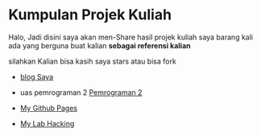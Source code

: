 
# Kumpulan Projek Kuliah

Halo, Jadi disini saya akan men-Share hasil projek kuliah saya
barang kali ada yang berguna buat kalian **sebagai referensi kalian**

silahkan Kalian bisa kasih saya stars atau bisa fork

- [blog Saya](https://mykingbee.blogspot.com/)

- uas pemrograman 2 [Pemrograman 2](https://github.com/Xnuvers007/uas_pemrograman2)

- [My Github Pages](https://Xnuvers007.github.io/)

- [My Lab Hacking](https://ndraeee25.000webhostapp.com/)